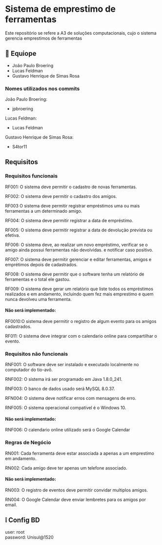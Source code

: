 # Sistema de emprestimo de ferramentas
Este repositório se refere a A3 de soluções computacionais, cujo o sistema gerencia emprestimos de ferramentas

## :construction_worker: Equiope
- João Paulo Broering
- Lucas Feldman
- Gustavo Henrique de Simas Rosa

### Nomes utilizados nos commits

João Paulo Broering:
- jpbroering

Lucas Feldman:
- Lucas Feldman

Gustavo Henrique de Simas Rosa:
- S4tor11

## Requisitos
### Requisitos funcionais

RF001: O sistema deve permitir o cadastro de novas ferramentas.

RF002: O sistema deve permitir o cadastro dos amigos.

RF003 O sistema deve permitir registrar empréstimos uma ou mais ferramentas a um determinado amigo.

RF004: O sistema deve permitir registrar a data de empréstimo.

RF005: O sistema deve permitir registrar a data de devolução prevista ou efetiva.

RF006: O sistema deve, ao realizar um novo empréstimo, verificar se o amigo ainda possui ferramentas não devolvidas.
e notificar caso positivo.

RF007: O sistema deve permitir gerenciar e editar ferramentas, amigos e emprétimos depois de cadastrados.

RF008: O sistema deve permitir que o software tenha um relatório de ferramentas e o total ele gastou.

RF009: O sistema deve gerar um relatório que liste todos os empréstimos realizados e em andamento, incluindo quem fez mais emprestimo e quem nunca devolveu uma ferramenta.

#### Não será implementado:

RF0010:O sistema deve permitir o registro de algum evento para os amigos cadastrados.

RF011: O sistema deve integrar com o calendario online para compartilhar o evento.

### Requisitos não funcionais

RNF001: O software deve ser instalado e executado localmente no computador do tio-avô.

RNF002: O sistema irá ser programado em Java 1.8.0_241.

RNF003: O banco de dados usado será MySQL 8.0.37.

RFN004: O sistema deve notificar erros com mensagens de erro.

RNF005: O sistema operacional compatível é o Windows 10.

#### Não será implementado:

RNF006: O calendario online utilizado será o Google Calendar

### Regras de Negócio

RN001: Cada ferramenta deve estar associada a apenas a um emprestimo em andamento.

RN002: Cada amigo deve ter apenas um telefone associado.

#### Não será implementado:

RN003: O registro de eventos deve permitir convidar multiplos amigos.

RN004: O Google Calendar deve enviar lembretes para os amigos por email.

## :grey_exclamation: Config BD
user: root <br>
password: Unisul@1520
